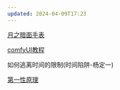 ```yaml
---
updated: 2024-04-09T17:23
---
```

[月之暗面手表](https://www.omegawatches.cn/watches/speedmaster/dark-side-of-the-moon/dark-side-of-the-moon-apollo-8/product)

[comfyUI教程](https://mp.weixin.qq.com/s/lRxl46epnoWVRoTt0qHs6Q)

如何逃离时间的限制(时间陷阱-杨定一)

[第一性原理](https://sspai.com/post/78279#!)